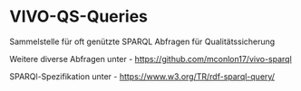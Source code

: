 # VIVO-QS-Queries
Sammelstelle für oft genützte SPARQL Abfragen für Qualitätssicherung


Weitere diverse Abfragen unter - https://github.com/mconlon17/vivo-sparql

SPARQl-Spezifikation unter - https://www.w3.org/TR/rdf-sparql-query/

